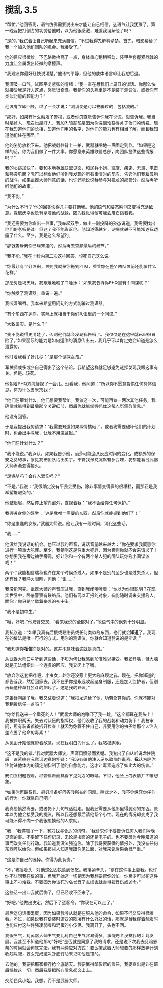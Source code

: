 # 搅乱 3.5

“帮忙。”他回答我，语气仿佛需要说出来才能让自己相信。这语气让我犹豫了。第一晚我把打倒龙的功劳给他时，以为他很感激，难道我误解他了吗？

“是的。”我试着让自己听起来充满自信，“不过我得先解释清楚。首先，暗影帮给了我一个加入他们团队的机会。我接受了。”

他的反应很微妙。下巴略微抬高了一点，身体重心稍稍移动，装甲手套握紧战戟的力度让金属发出轻微的摩擦声。

“我建议你最好赶快说清楚。”他语气平静，但他的肢体语言却让我想后退。

我深吸一口气，试图平复紧张的情绪：“我一直在想我们上周日的谈话。你那么快就接受我是好人这点，感觉很奇怪。我猜你的头盔里是不是装了测谎仪，或者你有类似功能的超能力？”

他没有立即回答，过了一会才说：“测谎仪是可以被骗过的，包括我的。”

“那好，如果有什么触发了警报，或者你的直觉告诉你我在说谎，就告诉我。我当时是好人，现在也是好人。我加入暗影帮是因为你说很难获得关于他们的情报。现在我知道他们的长相，知道他们用的名字，对他们的能力也有相当了解，而且我知道他们住在哪里。”

他的姿势放松下来。他把战戟往背上一拍，武器就啪地一声固定到位。“如果是这样的话，你为我们做了一件大事。你愿意来英雄联盟总部，向团队提供这些情报吗？”

我的心跳加快了。要和本地英雄联盟见面，和民兵小姐、凯旋、疾速、无畏、电击和强袭见面？我可以想象他们听到我发现的所有事情时的反应，告诉他们我和母狗的战斗，如果武器大师同意的话，也许还能说说我参与对抗龙的那部分。然后再听听他们的故事。

“我不能。”

“为什么不行？”他的回答快得几乎要打断我。他的语气和姿态瞬间又变得充满敌意。我很庆幸他没有拿着他的战戟，因为我觉得他可能会用它指着我。

“我还需要为你查出一件事，”我举起双手，做出一副投降的姿态说道。我需要找出他们的老板是谁。但这个我不能告诉他。他知道得越少，谜探就越不可能知道我透露了什么。至少，我是这么希望的。

“那就告诉我你已经知道的，然后再去查那最后的细节。”

“我不能，”我在十秒内第二次这样回答，恨死自己这么说。

“你最好有个好理由，否则我就把你拖到PHQ，看看你在整个团队面前还能耍什么花样。”

那绝对是场灾难。我艰难地咽了口唾沫：“如果我告诉你PHQ里有个间谍呢？”

“你触发了测谎器。重说一遍。”

我咬着嘴唇。我本来希望用问句的方式能骗过测谎器。

“有个东西在运作，实际上就相当于你们队伍里的一个间谍。”

“大致属实。是什么？”

“我不能说得更清楚了，否则他们就会发现我告密了。我仅仅是在这里就已经很冒险了。”如果丽莎的能力是如何运作的消息传出去，我几乎可以肯定她会知道是怎么泄露的。

他盯着我看了好几秒：“是那个谜探女孩。”

军械师或多或少自己得出了这个结论。我希望这样就足够避免谜探发现我跟这事有关。但是...该死。

他朝着PHQ方向凝视了一会儿。没看我，他问道：“所以你不愿意提供任何具体信息。你为什么要来找我？”

“他们在策划什么。他们想要我帮忙。我做这一次，可能再做一两次其他任务，我确信就能得到最后那个关键细节，然后你就能掌握抓住这帮人所需的信息。”

他没有回答。

于是我提出我的请求：“我需要知道如果事情搞砸了，或者我需要破坏他们的计划时，你会出手救我，让我不用进监狱。”

“他们在计划什么？”

“我不能说。”我承认。如果我告诉他，丽莎可能会从反应时间的变化，或额外的保安之类的事，察觉我把团队给出卖了。不管我保持沉默有多合理，我都能看出武器大师渐渐变得恼火。

“是谋杀吗？会有人受伤吗？”

“不是。”我说：“我很确定没有平民会受伤，除非事情变得真的很糟糕，而那正是我希望能避免的。”

他皱起眉，然后停止望向窗外，直视着我：“我不会给你任何保护。”

我握紧身侧的双拳：“这是我唯一需要的东西，然后你就能抓到他们了！”

“你这愚蠢的女孩。”武器大师说。他让我有一段时间，消化这些话。

“我……”

他没给我说话的机会。他压过我的声音，说话音量越来越大：“你在要求我同意你进行一项重大犯罪。至少，我猜测这是件重大犯罪，因为否则你就不会来请求了！你想要我在旁边袖手旁观，好让你和一个有两个杀人犯的团队玩你的小间谍游戏！”

两个？我能相信瑞秋也许在某个时候杀过人，如果不是别的至少也是过失杀人，但还有谁？我睁大眼睛，问他：“谁……”

我没能问完。武器大师的声音压过我，直到我闭嘴听着：“你以为你很聪明？在现实世界中，卧底警察有联络员。他们有可以汇报的对象，有能随时调来支援的人。而你？你只是个做着妄想的初中生。”

“我不是初中生。”

“哦，好吧，”他双臂交叉，“看来我说的全都对了。”他语气中的讽刺十分明显。

我抗议道：“如果我真有后援或联络员或任何类似的东西，他们就会**知道**了。我现在的做法是唯一可行的方式。用你的测谎仪，你就会知道我说的是实话。”

“我知道你**相信**你是对的。这并不意味着这就是真的。”

从武器大师口中听到这些话，不知为何让我感到加倍难以接受。我张开嘴，但大脑就是无法组织出一个连贯的回应。我又闭上了嘴。

“放弃你这套把戏吧，小虫女，趁你还没惹上更大的麻烦之前。现在，把你知道的都告诉我，然后回家去。我不在乎你是永远收起这身制服，还是加入监护者，但别再玩这种单打独斗的把戏了。这是我的建议。”

这番话刺痛了我。我又试着说道：“我把龙送给了你，功劳全算你的。你就不能对我稍微信任一点吗？”

“你给我送来一个垂死的人！”武器大师的咆哮吓了我一跳，“这全都算在我头上！我被停职两天，失去对队伍的指挥权，他们没收了我的战戟和动力装甲！我被审问，所有装备都被拆开检查！就因为**你**管不住自己，非要用你的虫子给那个人注入差点要了他命的毒素！”

从见面开始他就带着敌意。现在我明白为什么了。我站稳脚跟。

“这不是我的错，”我对武器大师说，声音因愤怒而紧绷。我说出了自从听说龙住院后一直萦绕在我意识边缘的怀疑：“我没有给他注入足以致命的毒素。**我**认为是你注射进他体内的镇定剂抑制了他的自愈能力，这才让毒素造成了如此大的伤害。”

我们互相瞪视着，尽管隔着面具看不见对方的眼睛。不过，他脸上的表情并不难想象。

“如果你再联系我，最好准备好回答我所有的问题。除此之外，我不会纵容你任何的行为。你就靠自己吧。”

我真想愤然离去，或者扔下几句气话就走。但我还需要从他那里得到别的东西。原本以为他会接受我的提议，所以我还想最后请他帮个小忙。现在的情况却变成了我可能不得不向一个我很想揍他的人求助。

“我—”我停顿了一下，努力找寻合适的词句，“我请求你不要告诉任何人我们今晚见面的事。不要留下任何记录，无论是书面的还是电子的。也不要因为今晚知道的事而改变任何行动。我知道我没法强迫你。除了我将要获得的情报外，我没有任何东西可以给你。但如果那些人知道我跟你见过面，对我来说后果会很严重。”

“这是你自己的选择。你得为此负责。”

“不，”我摇着头，对他这么固执感到愤怒。我攥紧拳头，“别在这件事上耍我。也许你不认同我在做的事，但我开始这一切是因为我想要帮**你**的忙。你至少可以在这件事上不刁难我，不要因为你该死的名誉受了点损害就害得我受伤或送命。”

这些话一出口我就后悔了，但已经收不回来了。

“好吧，”他做出决定，然后下了逐客令，“你现在可以走了。”

最后这句话很混蛋，因为如果我听从就是在服从他的命令，如果不听又显得很难看。不过，如果说我在便装时遭受的欺凌有什么好处的话，那就是当我穿着制服时也能应付这些恃强凌弱者和混蛋的小伎俩。我离开了，头也不回。

我很生气，对武器大师生气要比对自己生气容易得多。事情完全没按我的计划发展。我甚至不知道他那句“好吧”是否就是同意了我的请求，还是说下次我去见暗影帮的时候就会彻底完蛋。我有两种应对方式：要么按武器大师想要的那样放弃计划收起戏服，要么完成这次卧底行动来证明他是错的。

去他的。我要把那家银行抢个底朝天。我要赢得暗影帮的信任，我要查出是谁在幕后操控这一切，然后我要把所有信息都交出去。

交给民兵小姐，我想。而不是武器大师。
